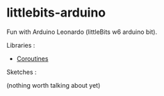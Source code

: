 littlebits-arduino
==================

Fun with Arduino Leonardo (littleBits w6 arduino bit).

Libraries :

- [Coroutines](Libraries/Coroutines)

Sketches :

(nothing worth talking about yet)
